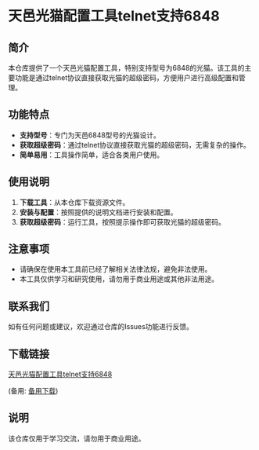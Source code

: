 # 天邑光猫配置工具telnet支持6848

## 简介
本仓库提供了一个天邑光猫配置工具，特别支持型号为6848的光猫。该工具的主要功能是通过telnet协议直接获取光猫的超级密码，方便用户进行高级配置和管理。

## 功能特点
- **支持型号**：专门为天邑6848型号的光猫设计。
- **获取超级密码**：通过telnet协议直接获取光猫的超级密码，无需复杂的操作。
- **简单易用**：工具操作简单，适合各类用户使用。

## 使用说明
1. **下载工具**：从本仓库下载资源文件。
2. **安装与配置**：按照提供的说明文档进行安装和配置。
3. **获取超级密码**：运行工具，按照提示操作即可获取光猫的超级密码。

## 注意事项
- 请确保在使用本工具前已经了解相关法律法规，避免非法使用。
- 本工具仅供学习和研究使用，请勿用于商业用途或其他非法用途。

## 联系我们
如有任何问题或建议，欢迎通过仓库的Issues功能进行反馈。

## 下载链接
[天邑光猫配置工具telnet支持6848](https://pan.quark.cn/s/5a04775f19de) 

(备用: [备用下载](https://pan.baidu.com/s/1pG8eDF82fO7wKf6WvkYvHQ?pwd=1234))

## 说明

该仓库仅用于学习交流，请勿用于商业用途。
